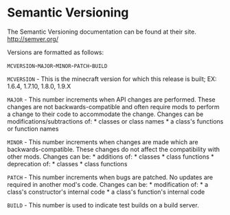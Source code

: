 Semantic Versioning
===

The Semantic Versioning documentation can be found at their site. http://semver.org/

Versions are formatted as follows:

   `MCVERSION`-`MAJOR`-`MINOR`-`PATCH`-`BUILD`

`MCVERSION` - This is the minecraft version for which this release is built; EX: 1.6.4, 1.7.10, 1.8.0, 1.9.X

`MAJOR` - This number increments when API changes are performed. These changes are not backwards-compatible and often require mods to perform a change to their code to accommodate the change. Changes can be modifications/subtractions of:
	* classes or class names
	* a class's functions or function names

`MINOR` - This number increments when changes are made which are backwards-compatible. These changes do not affect the compatibility with other mods. Changes can be:
	* additions of:
		* classes
		* class functions
	* deprecation of:
		* classes
		* class functions

`PATCH` - This number increments when bugs are patched. No updates are required in another mod's code. Changes can be:
	* modification of:
		* a class's constructor's internal code
		* a class's function's internal code

`BUILD` - This number is used to indicate test builds on a build server.
